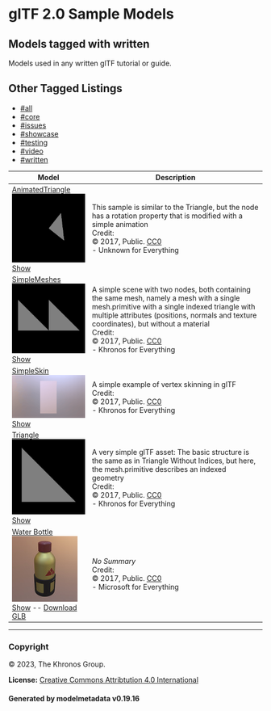 # glTF 2.0 Sample Models

## Models tagged with **written**

Models used in any written glTF tutorial or guide.

## Other Tagged Listings

* [#all](Models.md)
* [#core](Models-core.md)
* [#issues](Models-issues.md)
* [#showcase](Models-showcase.md)
* [#testing](Models-testing.md)
* [#video](Models-video.md)
* [#written](Models-written.md)

| Model   | Description |
|---------|-------------|
| [AnimatedTriangle](./2.0/AnimatedTriangle/README.md)<br>[![AnimatedTriangle](./2.0/AnimatedTriangle/screenshot/screenshot.gif)](./2.0/AnimatedTriangle/README.md)<br>[Show](https://github.khronos.org/glTF-Sample-Viewer-Release/?model=https://raw.GithubUserContent.com/KhronosGroup/glTF-Sample-Models/master/./2.0/AnimatedTriangle/glTF/AnimatedTriangle.gltf) | This sample is similar to the Triangle, but the node has a rotation property that is modified with a simple animation<br>Credit:<br>&copy; 2017, Public. [CC0](https://creativecommons.org/publicdomain/zero/1.0/legalcode)<br> - Unknown for Everything |
| [SimpleMeshes](./2.0/SimpleMeshes/README.md)<br>[![SimpleMeshes](./2.0/SimpleMeshes/screenshot/screenshot.png)](./2.0/SimpleMeshes/README.md)<br>[Show](https://github.khronos.org/glTF-Sample-Viewer-Release/?model=https://raw.GithubUserContent.com/KhronosGroup/glTF-Sample-Models/master/./2.0/SimpleMeshes/glTF/SimpleMeshes.gltf) | A simple scene with two nodes, both containing the same mesh, namely a mesh with a single mesh.primitive with a single indexed triangle with multiple attributes (positions, normals and texture coordinates), but without a material<br>Credit:<br>&copy; 2017, Public. [CC0](https://creativecommons.org/publicdomain/zero/1.0/legalcode)<br> - Khronos for Everything |
| [SimpleSkin](./2.0/SimpleSkin/README.md)<br>[![SimpleSkin](./2.0/SimpleSkin/screenshot/screenshot.gif)](./2.0/SimpleSkin/README.md)<br>[Show](https://github.khronos.org/glTF-Sample-Viewer-Release/?model=https://raw.GithubUserContent.com/KhronosGroup/glTF-Sample-Models/master/./2.0/SimpleSkin/glTF/SimpleSkin.gltf) | A simple example of vertex skinning in glTF<br>Credit:<br>&copy; 2017, Public. [CC0](https://creativecommons.org/publicdomain/zero/1.0/legalcode)<br> - Khronos for Everything |
| [Triangle](./2.0/Triangle/README.md)<br>[![Triangle](./2.0/Triangle/screenshot/screenshot.png)](./2.0/Triangle/README.md)<br>[Show](https://github.khronos.org/glTF-Sample-Viewer-Release/?model=https://raw.GithubUserContent.com/KhronosGroup/glTF-Sample-Models/master/./2.0/Triangle/glTF/Triangle.gltf) | A very simple glTF asset: The basic structure is the same as in Triangle Without Indices, but here, the mesh.primitive describes an indexed geometry<br>Credit:<br>&copy; 2017, Public. [CC0](https://creativecommons.org/publicdomain/zero/1.0/legalcode)<br> - Khronos for Everything |
| [Water Bottle](./2.0/WaterBottle/README.md)<br>[![Water Bottle](./2.0/WaterBottle/screenshot/screenshot.jpg)](./2.0/WaterBottle/README.md)<br>[Show](https://github.khronos.org/glTF-Sample-Viewer-Release/?model=https://raw.GithubUserContent.com/KhronosGroup/glTF-Sample-Models/master/./2.0/WaterBottle/glTF-Binary/WaterBottle.glb) -- [Download GLB](https://raw.GithubUserContent.com/KhronosGroup/glTF-Sample-Models/master/./2.0/WaterBottle/glTF-Binary/WaterBottle.glb) | _No Summary_<br>Credit:<br>&copy; 2017, Public. [CC0](https://creativecommons.org/publicdomain/zero/1.0/legalcode)<br> - Microsoft for Everything |
---

### Copyright

&copy; 2023, The Khronos Group.

**License:** [Creative Commons Attribtution 4.0 International](https://creativecommons.org/licenses/by/4.0/legalcode)

#### Generated by modelmetadata v0.19.16
